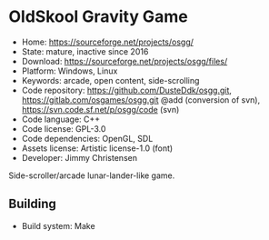 # OldSkool Gravity Game

- Home: https://sourceforge.net/projects/osgg/
- State: mature, inactive since 2016
- Download: https://sourceforge.net/projects/osgg/files/
- Platform: Windows, Linux
- Keywords: arcade, open content, side-scrolling
- Code repository: https://github.com/DusteDdk/osgg.git, https://gitlab.com/osgames/osgg.git @add (conversion of svn), https://svn.code.sf.net/p/osgg/code (svn)
- Code language: C++
- Code license: GPL-3.0
- Code dependencies: OpenGL, SDL
- Assets license: Artistic license-1.0 (font)
- Developer: Jimmy Christensen

Side-scroller/arcade lunar-lander-like game.

## Building

- Build system: Make
